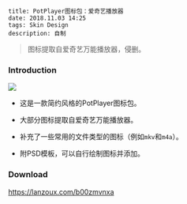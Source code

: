 ```
title: PotPlayer图标包：爱奇艺播放器
date: 2018.11.03 14:25
tags: Skin Design
description: 自制
```

> 图标提取自爱奇艺万能播放器，侵删。

### Introduction

<img src="/res/20181103-1425-001.webp" class="no-border">

* 这是一款简约风格的PotPlayer图标包。

* 大部分图标提取自爱奇艺万能播放器。

* 补充了一些常用的文件类型的图标（例如`mkv`和`m4a`）。

* 附PSD模板，可以自行绘制图标并添加。

### Download

<https://lanzoux.com/b00zmvnxa>

